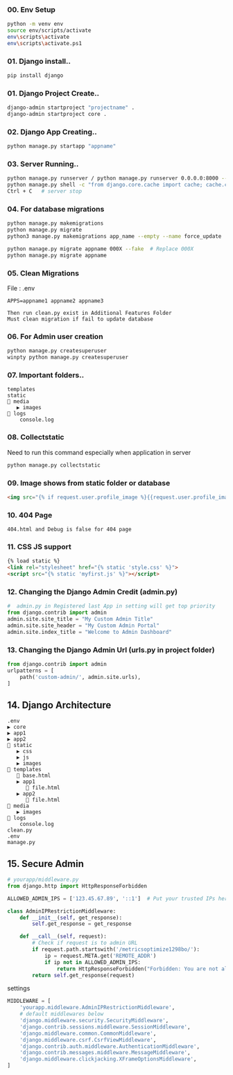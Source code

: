 ### 00. Env Setup
```bash
python -m venv env
source env/scripts/activate
env\scripts\activate
env\scripts\activate.ps1
```
### 01. Django install..
```bash
pip install django
```
### 01. Django Project Create..
```bash
django-admin startproject "projectname" .
django-admin startproject core .
```
### 02. Django App Creating..
```bash
python manage.py startapp "appname"
```
### 03. Server Running..
```bash
python manage.py runserver / python manage.py runserver 0.0.0.0:8000 --noreload
python manage.py shell -c "from django.core.cache import cache; cache.clear()" && python manage.py runserver
Ctrl + C   # server stop
```
### 04. For database migrations
```bash
python manage.py makemigrations
python manage.py migrate
python3 manage.py makemigrations app_name --empty --name force_update
```
```bash
python manage.py migrate appname 000X --fake  # Replace 000X
python manage.py migrate appname
```
### 05. Clean Migrations
File : .env
```
APPS=appname1 appname2 appname3
```
```
Then run clean.py exist in Additional Features Folder
Must clean migration if fail to update database
```
### 06. For Admin user creation
```bash
python manage.py createsuperuser
winpty python manage.py createsuperuser 
```
### 07. Important folders..
```
templates
static
🔽 media
   ▶️ images
🔽 logs
    console.log
```
### 08. Collectstatic
Need to run this command especially when application in server
```bash
python manage.py collectstatic
```
### 09. Image shows from static folder or database
```html
<img src="{% if request.user.profile_image %}{{request.user.profile_image.url}}{% else %}{% static "images/profile/user.png" %}{% endif %}" alt="" width="35" height="35" class="rounded-circle">
```

### 10. 404 Page
```
404.html and Debug is false for 404 page
```

### 11. CSS JS support
```html
{% load static %}
<link rel="stylesheet" href="{% static 'style.css' %}">
<script src="{% static 'myfirst.js' %}"></script>
```

### 12. Changing the Django Admin Credit (admin.py)
```py
#  admin.py in Registered last App in setting will get top priority
from django.contrib import admin
admin.site.site_title = "My Custom Admin Title"
admin.site.site_header = "My Custom Admin Portal"
admin.site.index_title = "Welcome to Admin Dashboard"
```
### 13. Changing the Django Admin Url (urls.py in project folder)
```py
from django.contrib import admin
urlpatterns = [
    path('custom-admin/', admin.site.urls),
] 
```
## 14. Django Architecture
```
.env
▶️ core
▶️ app1
▶️ app2
🔽 static
   ▶️ css
   ▶️ js
   ▶️ images
🔽 templates
   📄 base.html
   ▶️ app1
      📄 file.html
   ▶️ app2
      📄 file.html
🔽 media
   ▶️ images
🔽 logs
    console.log
clean.py
.env
manage.py
```
## 15. Secure Admin
```py
# yourapp/middleware.py
from django.http import HttpResponseForbidden

ALLOWED_ADMIN_IPS = ['123.45.67.89', '::1']  # Put your trusted IPs here (localhost ::1)

class AdminIPRestrictionMiddleware:
    def __init__(self, get_response):
        self.get_response = get_response

    def __call__(self, request):
        # Check if request is to admin URL
        if request.path.startswith('/metricsoptimize1298bo/'):
            ip = request.META.get('REMOTE_ADDR')
            if ip not in ALLOWED_ADMIN_IPS:
                return HttpResponseForbidden("Forbidden: You are not allowed to access this resource.")
        return self.get_response(request)
```
settings
```py
MIDDLEWARE = [
    'yourapp.middleware.AdminIPRestrictionMiddleware',
    # default middlewares below
    'django.middleware.security.SecurityMiddleware',
    'django.contrib.sessions.middleware.SessionMiddleware',
    'django.middleware.common.CommonMiddleware',
    'django.middleware.csrf.CsrfViewMiddleware',
    'django.contrib.auth.middleware.AuthenticationMiddleware',
    'django.contrib.messages.middleware.MessageMiddleware',
    'django.middleware.clickjacking.XFrameOptionsMiddleware',
]
```
